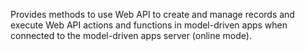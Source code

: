 Provides methods to use Web API to create and manage records and execute Web API actions and functions in model-driven apps when connected to the model-driven apps server (online mode). 
